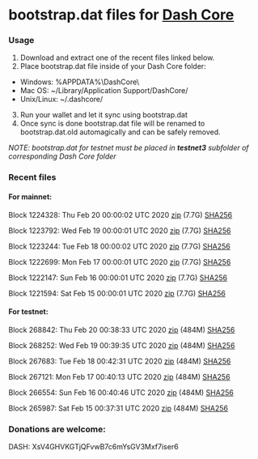 # bootstrap.dat files for [Dash Core](https://github.com/dashpay/dash)

### Usage

1. Download and extract one of the recent files linked below.
2. Place bootstrap.dat file inside of your Dash Core folder:
 - Windows: %APPDATA%\DashCore\
 - Mac OS: ~/Library/Application Support/DashCore/
 - Unix/Linux: ~/.dashcore/
3. Run your wallet and let it sync using bootstrap.dat
4. Once sync is done bootstrap.dat file will be renamed to bootstrap.dat.old automagically and can be safely removed.

_NOTE: bootstrap.dat for testnet must be placed in **testnet3** subfolder of corresponding Dash Core folder_

### Recent files

#### For mainnet:

Block 1224328: Thu Feb 20 00:00:02 UTC 2020 [zip](https://dash-bootstrap.ams3.digitaloceanspaces.com/mainnet/2020-02-20/bootstrap.dat.zip) (7.7G) [SHA256](https://dash-bootstrap.ams3.digitaloceanspaces.com/mainnet/2020-02-20/sha256.txt)

Block 1223792: Wed Feb 19 00:00:01 UTC 2020 [zip](https://dash-bootstrap.ams3.digitaloceanspaces.com/mainnet/2020-02-19/bootstrap.dat.zip) (7.7G) [SHA256](https://dash-bootstrap.ams3.digitaloceanspaces.com/mainnet/2020-02-19/sha256.txt)

Block 1223244: Tue Feb 18 00:00:02 UTC 2020 [zip](https://dash-bootstrap.ams3.digitaloceanspaces.com/mainnet/2020-02-18/bootstrap.dat.zip) (7.7G) [SHA256](https://dash-bootstrap.ams3.digitaloceanspaces.com/mainnet/2020-02-18/sha256.txt)

Block 1222699: Mon Feb 17 00:00:01 UTC 2020 [zip](https://dash-bootstrap.ams3.digitaloceanspaces.com/mainnet/2020-02-17/bootstrap.dat.zip) (7.7G) [SHA256](https://dash-bootstrap.ams3.digitaloceanspaces.com/mainnet/2020-02-17/sha256.txt)

Block 1222147: Sun Feb 16 00:00:01 UTC 2020 [zip](https://dash-bootstrap.ams3.digitaloceanspaces.com/mainnet/2020-02-16/bootstrap.dat.zip) (7.7G) [SHA256](https://dash-bootstrap.ams3.digitaloceanspaces.com/mainnet/2020-02-16/sha256.txt)

Block 1221594: Sat Feb 15 00:00:01 UTC 2020 [zip](https://dash-bootstrap.ams3.digitaloceanspaces.com/mainnet/2020-02-15/bootstrap.dat.zip) (7.7G) [SHA256](https://dash-bootstrap.ams3.digitaloceanspaces.com/mainnet/2020-02-15/sha256.txt)


#### For testnet:

Block 268842: Thu Feb 20 00:38:33 UTC 2020 [zip](https://dash-bootstrap.ams3.digitaloceanspaces.com/testnet/2020-02-20/bootstrap.dat.zip) (484M) [SHA256](https://dash-bootstrap.ams3.digitaloceanspaces.com/testnet/2020-02-20/sha256.txt)

Block 268252: Wed Feb 19 00:39:35 UTC 2020 [zip](https://dash-bootstrap.ams3.digitaloceanspaces.com/testnet/2020-02-19/bootstrap.dat.zip) (484M) [SHA256](https://dash-bootstrap.ams3.digitaloceanspaces.com/testnet/2020-02-19/sha256.txt)

Block 267683: Tue Feb 18 00:42:31 UTC 2020 [zip](https://dash-bootstrap.ams3.digitaloceanspaces.com/testnet/2020-02-18/bootstrap.dat.zip) (484M) [SHA256](https://dash-bootstrap.ams3.digitaloceanspaces.com/testnet/2020-02-18/sha256.txt)

Block 267121: Mon Feb 17 00:40:13 UTC 2020 [zip](https://dash-bootstrap.ams3.digitaloceanspaces.com/testnet/2020-02-17/bootstrap.dat.zip) (484M) [SHA256](https://dash-bootstrap.ams3.digitaloceanspaces.com/testnet/2020-02-17/sha256.txt)

Block 266554: Sun Feb 16 00:40:46 UTC 2020 [zip](https://dash-bootstrap.ams3.digitaloceanspaces.com/testnet/2020-02-16/bootstrap.dat.zip) (484M) [SHA256](https://dash-bootstrap.ams3.digitaloceanspaces.com/testnet/2020-02-16/sha256.txt)

Block 265987: Sat Feb 15 00:37:31 UTC 2020 [zip](https://dash-bootstrap.ams3.digitaloceanspaces.com/testnet/2020-02-15/bootstrap.dat.zip) (484M) [SHA256](https://dash-bootstrap.ams3.digitaloceanspaces.com/testnet/2020-02-15/sha256.txt)


### Donations are welcome:

DASH: XsV4GHVKGTjQFvwB7c6mYsGV3Mxf7iser6
